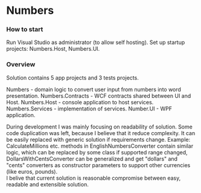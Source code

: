 # Numbers
### How to start
Run Visual Studio as administrator (to allow self hosting). Set up startup projects: Numbers.Host, Numbers.UI.

### Overview
Solution contains 5 app projects and 3 tests projects.

Numbers - domain logic to convert user input from numbers into word presentation.
Numbers.Contracts - WCF contracts shared between UI and Host.
Numbers.Host - console application to host services.
Numbers.Services - implementation of services.
Number.UI - WPF application.

During development I was mainly focusing on readability of solution. Some code duplication was left, because I believe that it reduce complexity. It can be easily replaced with generic solution if requirements change. Example: CalculateMillions etc. methods in EnglishNumbersConverter contain similar logic, which can be replaced by some class if supported range changed, DollarsWithCentsConverter can be generalized and get "dollars" and "cents" converters as constructor parameters to support other currencies (like euros, pounds).  
I belive that current solution is reasonable compromise between easy, readable and extensible solution.